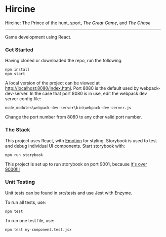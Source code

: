 # Hircine

Hircine: The Prince of the hunt, sport, *The Great Game*, and *The Chase*
_________________________________________________________________________
Game development using React.

### Get Started

Having cloned or downloaded the repo, run the following:

````
npm install
npm start
````

A local version of the project can be viewed at [http://localhost:8080/index.html](http://localhost:8080/index.html). Port 8080 is the default used by webpack-dev-server. In the case that port 8080 is in use, edit the webpack dev server config file:

`node_modules\webpack-dev-server\bin\webpack-dev-server.js`

Change the port number from 8080 to any other valid port number.

### The Stack

This project uses React, with [Emotion](https://emotion.sh/) for styling. Storybook is used to test and debug individual UI components. Start storybook with:

````
npm run storybook
````

This project is set up to run storybook on port 9001, because [it's over 9000!!!](http://localhost:9001)

### Unit Testing

Unit tests can be found in src/tests and use Jest with Enzyme.

To run all tests, use:

````
npm test
````

To run one test file, use:

````
npm test my-component.test.jsx
````
